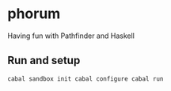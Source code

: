 # phorum
Having fun with Pathfinder and Haskell

## Run and setup
`cabal sandbox init
cabal configure
cabal run`
